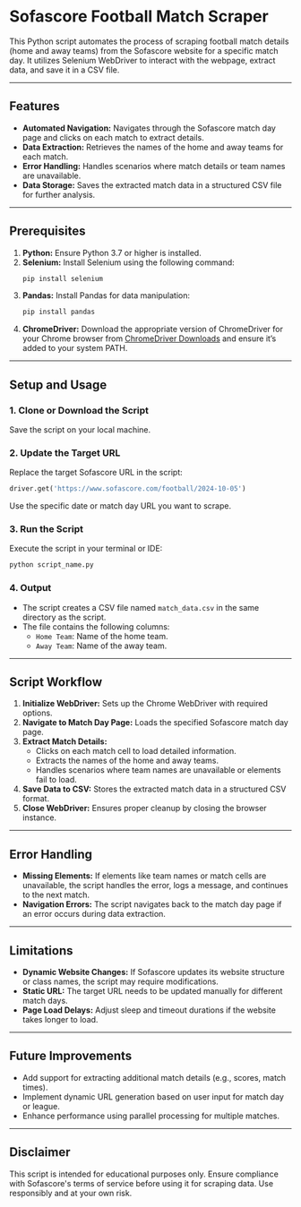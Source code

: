 # Sofascore Football Match Scraper

This Python script automates the process of scraping football match details (home and away teams) from the Sofascore website for a specific match day. It utilizes Selenium WebDriver to interact with the webpage, extract data, and save it in a CSV file.

---

## Features
- **Automated Navigation:** Navigates through the Sofascore match day page and clicks on each match to extract details.
- **Data Extraction:** Retrieves the names of the home and away teams for each match.
- **Error Handling:** Handles scenarios where match details or team names are unavailable.
- **Data Storage:** Saves the extracted match data in a structured CSV file for further analysis.

---

## Prerequisites

1. **Python:** Ensure Python 3.7 or higher is installed.
2. **Selenium:** Install Selenium using the following command:
   ```bash
   pip install selenium
   ```
3. **Pandas:** Install Pandas for data manipulation:
   ```bash
   pip install pandas
   ```
4. **ChromeDriver:** Download the appropriate version of ChromeDriver for your Chrome browser from [ChromeDriver Downloads](https://sites.google.com/a/chromium.org/chromedriver/) and ensure it’s added to your system PATH.

---

## Setup and Usage

### 1. Clone or Download the Script
Save the script on your local machine.

### 2. Update the Target URL
Replace the target Sofascore URL in the script:
```python
driver.get('https://www.sofascore.com/football/2024-10-05')
```
Use the specific date or match day URL you want to scrape.

### 3. Run the Script
Execute the script in your terminal or IDE:
```bash
python script_name.py
```

### 4. Output
- The script creates a CSV file named `match_data.csv` in the same directory as the script.
- The file contains the following columns:
  - `Home Team`: Name of the home team.
  - `Away Team`: Name of the away team.

---

## Script Workflow

1. **Initialize WebDriver:** Sets up the Chrome WebDriver with required options.
2. **Navigate to Match Day Page:** Loads the specified Sofascore match day page.
3. **Extract Match Details:**
   - Clicks on each match cell to load detailed information.
   - Extracts the names of the home and away teams.
   - Handles scenarios where team names are unavailable or elements fail to load.
4. **Save Data to CSV:** Stores the extracted match data in a structured CSV format.
5. **Close WebDriver:** Ensures proper cleanup by closing the browser instance.

---

## Error Handling

- **Missing Elements:** If elements like team names or match cells are unavailable, the script handles the error, logs a message, and continues to the next match.
- **Navigation Errors:** The script navigates back to the match day page if an error occurs during data extraction.

---

## Limitations

- **Dynamic Website Changes:** If Sofascore updates its website structure or class names, the script may require modifications.
- **Static URL:** The target URL needs to be updated manually for different match days.
- **Page Load Delays:** Adjust sleep and timeout durations if the website takes longer to load.

---

## Future Improvements

- Add support for extracting additional match details (e.g., scores, match times).
- Implement dynamic URL generation based on user input for match day or league.
- Enhance performance using parallel processing for multiple matches.

---

## Disclaimer

This script is intended for educational purposes only. Ensure compliance with Sofascore's terms of service before using it for scraping data. Use responsibly and at your own risk.
